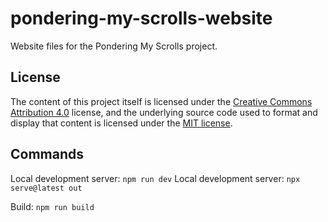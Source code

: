 # pondering-my-scrolls-website
Website files for the Pondering My Scrolls project.

## License
The content of this project itself is licensed under the [Creative Commons Attribution 4.0](https://creativecommons.org/licenses/by/4.0/deed.en) license, and the underlying source code used to format and display that content is licensed under the [MIT license](https://github.com/github/choosealicense.com/blob/gh-pages/LICENSE.md).

## Commands
Local development server: `npm run dev`
Local development server: `npx serve@latest out`

Build: `npm run build`